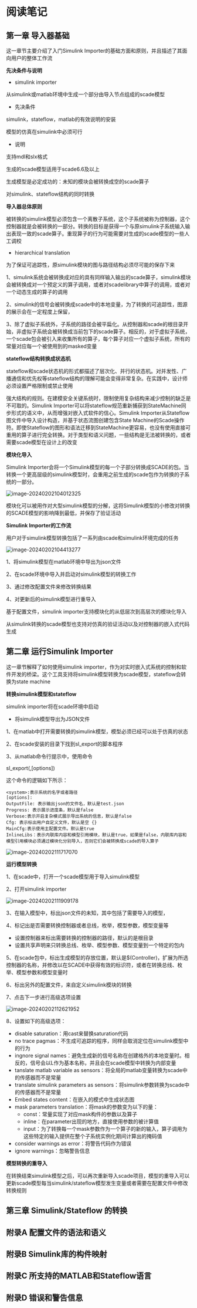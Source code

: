 # 阅读笔记

## 第一章 导入器基础

这一章节主要介绍了入门Simulink Importer的基础方面和原则，并且描述了其面向用户的整体工作流

**先决条件与说明**

* simulink importer

从simulink或matlab环境中生成一个部分由导入节点组成的scade模型

* 先决条件

simulink，stateflow，matlab的有效说明的安装

模型的仿真在simulink中必须可行

* 说明

支持mdl和slx格式

生成的scade模型适用于scade6.6及以上

生成模型是必定成功的：未知的模块会被转换成空的scade算子

对simulink、stateflow结构的同时转换

**导入器总体原则**

被转换的simulink模型必须包含一个离散子系统，这个子系统被称为控制器，这个控制器就是会被转换的一部分。转换的目标是获得一个与原simulink子系统输入输出表现一致的scade算子。重现算子的行为可能需要对生成的scade模型的一些人工调校

* hierarchical translation

为了保证可追踪性，原simulink模块的图与路径结构必须尽可能的保存下来

1、simulink系统会被转换成对应的具有同样输入输出的scade算子，simulink模块会被转换成对一个预定义的算子调用，或者对scadelibrary中算子的调用，或者对一个动态生成的算子的调用

2、simulink的信号会被转换成scade中的本地变量，为了转换的可追踪性，图源的展示会在一定程度上保留，

3、除了虚拟子系统外，子系统的路径会被平扁化。从控制器和scade的根目录开始，非虚拟子系统会被转换成当前包下的scade算子。相反的，对于虚拟子系统，一个scade包会被引入来收集所有的算子，每个算子对应一个虚拟子系统，所有的常量对应每一个被使用到的masked变量

**stateflow结构转换成状态机**

stateflow和scade状态机的形式都描述了层次化、并行的状态机。对并发性、广播通信和优先权等stateflow结构的理解可能会变得非常复杂。在实践中，设计师必须设置严格限制或禁止使用



强大结构的规则。在建模安全关键系统时，限制使用复杂结构来减少控制的缺乏是不可取的。Simulink Importer可以将stateflow规范重新捕获到StateMachine同步形式的语义中，从而增强对嵌入式软件的信心。Simulink Importer从Stateflow图文件中导入设计构造，并基于状态流图创建包含State Machine的Scade操作符。即使Stateflow的图形和语法迁移到StateMachine更容易，也没有使用直接可重用的算子进行完全转换。对于类型和语义问题，一些结构是无法被转换的，或者需要scade模型在设计上的改变



**模块化导入**

Simulink Importer会将一个Simulink模型的每一个子部分转换成SCADE的包。当转换一个更高层级的simulink模型时，会重用之前生成的scade包作为转换的子系统的一部分。

![image-20240202104012325](https://raw.githubusercontent.com/FishMoun/ImageStorage/main/picGo/image-20240202104012325.png)

模块化可以被用作对大型simulink模型的分解，这将Simulink模型的小修改对转换的SCADE模型的影响降到最低，并保存了验证活动

**Simulink Importer的工作流**

用户对于simulink模型转换包括了一系列由scade和simulink环境完成的任务

![image-20240202104413277](https://raw.githubusercontent.com/FishMoun/ImageStorage/main/picGo/image-20240202104413277.png)



1、将simulink模型在matlab环境中导出为json文件

2、在scade环境中导入并启动对simulink模型的转换工作

3、通过修改配置文件来修改转换结果

4、对更新后的simulink模型进行重导入

基于配置文件，simulink importer支持模块化的从低层次到高层次的模块化导入

从simulink转换的scade模型也支持对仿真的验证活动以及对控制器的嵌入式代码生成

## 第二章 运行Simulink Importer

这一章节解释了如何使用simulink importer，作为对实时嵌入式系统的控制和软件开发的桥梁。这个工具支持将simulink模型转换为scade模型，stateflow会转换为state machine

**转换simulink模型和stateflow**

simulink importer将在scade环境中启动

* 将simulink模型导出为JSON文件

1、在matlab中打开需要转换的simulink模型，模型必须已经可以处于仿真的状态

2、在scade安装的目录下找到sl_export的脚本程序

3、从matlab命令行提示中，使用命令

sl_export(<sysytem>,[options])

这个命令的逻辑如下所示：

```
<system>:表示系统的名字或者路径
[options]:
OutputFile: 表示输出json的文件名，默认是test.json
Progress: 表示展示进度条，默认是false
Verbose:表示开启复杂模式展示导出系统的信息，默认是false
Cfg: 表示标出用户自定义文件，默认是空 {}
MainCfg:表示使用主配置文件。默认是true
InlineLibs：表示内联库内容和模型引用模块，默认是true，如果是false，内联库内容和模型引用模块必须通过模块化分别导入，否则它们会被转换成scade的导入算子
```

![image-20240202111717070](https://raw.githubusercontent.com/FishMoun/ImageStorage/main/picGo/image-20240202111717070.png)

**运行模型转换**

1、在scade中，打开一个scade模型用于导入simulink模型

2、打开simulink importer

![image-20240202111909178](https://raw.githubusercontent.com/FishMoun/ImageStorage/main/picGo/image-20240202111909178.png)

3、在输入模型中，标出json文件的未知，其中包括了需要导入的模型，

4、标记出是否需要转换控制器或者总线，枚举，模型参数，模型变量等

* 设置控制器来标出需要转换的控制器的路径，默认的是根目录
* 设置共享声明来只转换总线、枚举、模型参数、模型变量到一个特定的包内

5、在scade包中，标出生成模型的存放位置，默认是$(Controller)，扩展为所选控制器的名称，并修改以在SCADE中获得有效的标识符，或者在转换总线、枚举、模型参数和模型变量时

6、标出另外的配置文件，来自定义simulink模块的转换

7、点击下一步进行高级选项设置

![image-20240202112621952](https://raw.githubusercontent.com/FishMoun/ImageStorage/main/picGo/image-20240202112621952.png)

8、设置如下的高级选项：

* disable saturation：用cast来替换saturation代码
* no trace pagmas：不生成可追踪的程序，同样会取消定位在simulink模型中的行为
* ingnore signal names：避免生成新的信号名称在创建格外的本地变量时。相反的，信号会以L作为基本名称，并且会在scade模型中转换为内部变量
* tanslate matlab variable as sensors：将全局的matlab变量转换为scade中的传感器而不是常量
* translate simulink parameters as sensors：将simulink参数转换为scade中的传感器而不是常量
* Embed states content：在嵌入的模式中生成状态图
* mask parameters translation：将mask的参数变为以下的量：
  * const：常量实现了对应mask构件的参数以及算子
  * inline：在parameter出现的地方，直接使用参数的被计算值
  * input：为了转换每一个mask参数作为一个算子的新的输入，算子调用为这些特定的输入提供在整个子系统实例化期间计算出的掩码值
* consider warnings as error：将警告代码作为错误
* ignore warnings：忽略警告信息

**模型转换的重导入**

在转换结束simulink模型之后，可以再次重新导入scade项目，模型的重导入可以更新scade模型每当simulink/stateflow模型发生变量或者需要在配置文件中修改转换规则





## 第三章 Simulink/Stateflow 的转换



## 附录A 配置文件的语法和语义



## 附录B Simulink库的构件映射



## 附录C 所支持的MATLAB和Stateflow语言



## 附录D 错误和警告信息

